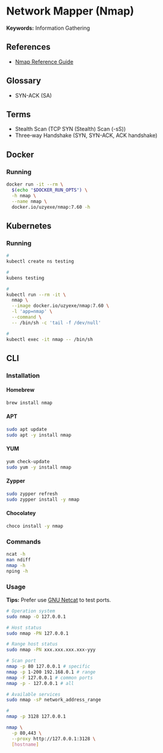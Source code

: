 # Network Mapper (Nmap)

<!--
https://app.pluralsight.com/paths/skills/information-security-testing-and-auditing-with-nmap
-->

<!--
Zenmap

Xmas scan
-->

**Keywords:** Information Gathering

## References

- [Nmap Reference Guide](https://nmap.org/book/man.html)

## Glossary

- SYN-ACK (SA)

## Terms

- Stealth Scan (TCP SYN (Stealth) Scan (-sS))
- Three‐way Handshake (SYN, SYN-ACK, ACK handshake)

<!--
Spoofing
-->

## Docker

### Running

```sh
docker run -it --rm \
  $(echo "$DOCKER_RUN_OPTS") \
  -h nmap \
  --name nmap \
  docker.io/uzyexe/nmap:7.60 -h
```

## Kubernetes

### Running

```sh
#
kubectl create ns testing

#
kubens testing

#
kubectl run --rm -it \
  nmap \
  --image docker.io/uzyexe/nmap:7.60 \
  -l 'app=nmap' \
  --command \
  -- /bin/sh -c 'tail -f /dev/null'

#
kubectl exec -it nmap -- /bin/sh
```

## CLI

### Installation

#### Homebrew

```sh
brew install nmap
```

#### APT

```sh
sudo apt update
sudo apt -y install nmap
```

#### YUM

```sh
yum check-update
sudo yum -y install nmap
```

#### Zypper

```sh
sudo zypper refresh
sudo zypper install -y nmap
```

#### Chocolatey

```sh
choco install -y nmap
```

### Commands

```sh
ncat -h
man ndiff
nmap -h
nping -h
```

### Usage

**Tips:** Prefer use [GNU Netcat](/gnu-netcat.md) to test ports.

```sh
# Operation system
sudo nmap -O 127.0.0.1

# Host status
sudo nmap -PN 127.0.0.1

# Range host status
sudo nmap -PN xxx.xxx.xxx.xxx-yyy

# Scan port
nmap -p 80 127.0.0.1 # specific
nmap -p 1-200 192.168.0.1 # range
nmap -F 127.0.0.1 # common ports
nmap -p - 127.0.0.1 # all

# Available services
sudo nmap -sP network_address_range

#
nmap -p 3128 127.0.0.1

nmap \
  -p 80,443 \
  --proxy http://127.0.0.1:3128 \
  [hostname]
```

<!--
https://www.digitalocean.com/community/tutorials/how-to-use-nmap-to-scan-for-open-ports-on-your-vps
https://phoenixnap.com/kb/nmap-scan-open-ports
-->
